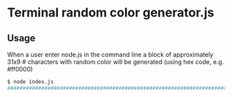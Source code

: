 # Terminal random color generator.js

## Usage

When a user enter node.js in the command line a block of approximately 31x9 # characters with random color will be generated (using hex code,
e.g. #ff0000)

```bash
$ node index.js
##########################################################################################################################################################################################################################################
```
